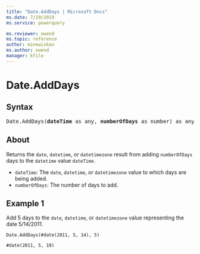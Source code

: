```yaml
---
title: "Date.AddDays | Microsoft Docs"
ms.date: 7/29/2019
ms.service: powerquery

ms.reviewer: owend
ms.topic: reference
author: minewiskan
ms.author: owend
manager: kfile
---
```

# Date.AddDays

## Syntax

<pre>
Date.AddDays(<b>dateTime</b> as any, <b>numberOfDays</b> as number) as any  
</pre> 
  
## About  
Returns the `date`, `datetime`, or `datetimezone` result from adding `numberOfDays` days to the `datetime` value `dateTime`. <ul> <li><code>dateTime</code>: The <code>date</code>, <code>datetime</code>, or <code>datetimezone</code> value to which days are being added.</li> <li><code>numberOfDays</code>: The number of days to add.</li> </ul>

## Example 1
Add 5 days to the `date`, `datetime`, or `datetimezone` value representing the date 5/14/2011.

```powerquery-m
Date.AddDays(#date(2011, 5, 14), 5)
```

`#date(2011, 5, 19)`
